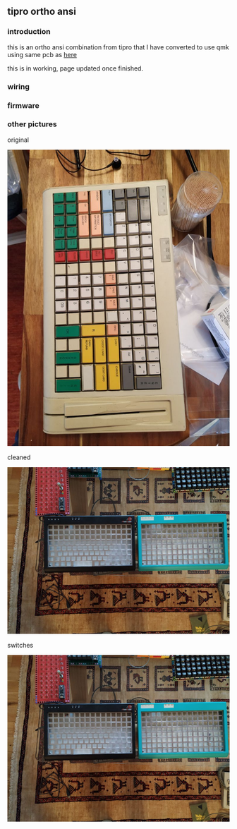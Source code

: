 ## tipro ortho ansi

### introduction

this is an ortho ansi combination from tipro that I have converted to use qmk using same pcb as [here](https://mlego.elena.space/tipro8x16/)

this is in working, page updated once finished.


### wiring

### firmware

### other pictures

original

![m128 ortho ansi ](pics/tipro/tipro-8x16-original.jpg)

cleaned

![m128 ortho ansi ](pics/tipro/tipro-ortho-ansi-v1.jpg)

switches

![m120 ortho ansi](pics/tipro/tipro-ortho-ansi-v2.jpg)


